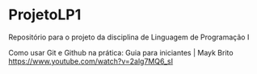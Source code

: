 # ProjetoLP1
Repositório para o projeto da disciplina de Linguagem de Programação I

Como usar Git e Github na prática: Guia para iniciantes | Mayk Brito
https://www.youtube.com/watch?v=2alg7MQ6_sI
